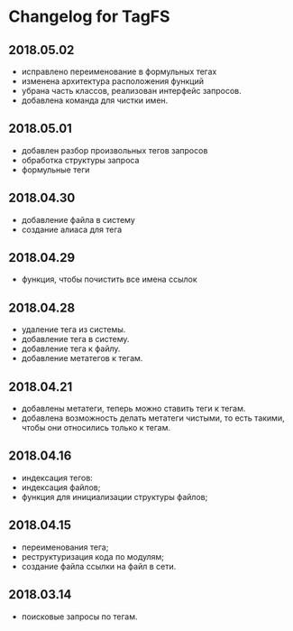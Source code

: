 # Changelog for TagFS
## 2018.05.02
- исправлено переименование в формульных тегах
- изменена архитектура расположения функций
- убрана часть классов, реализован интерфейс запросов.
- добавлена команда для чистки имен.

## 2018.05.01
- добавлен разбор произвольных тегов запросов
- обработка структуры запроса
- формульные теги

## 2018.04.30
- добавление файла в систему
- создание алиаса для тега

## 2018.04.29
- функция, чтобы почистить все имена ссылок

## 2018.04.28
- удаление тега из системы.
- добавление тега в систему.
- добавление тега к файлу.
- добавление метатегов к тегам.

## 2018.04.21
- добавлены метатеги, теперь можно ставить теги к тегам.
- добавлена возможность делать метатеги чистыми, то есть такими, чтобы они
относились только к тегам.

## 2018.04.16
- индексация тегов:
- индексация файлов;
- функция для инициализации структуры файлов;

## 2018.04.15
- переименования тега;
- реструктуризация кода по модулям;
- создание файла ссылки на файл в сети.

## 2018.03.14
- поисковые запросы по тегам.
